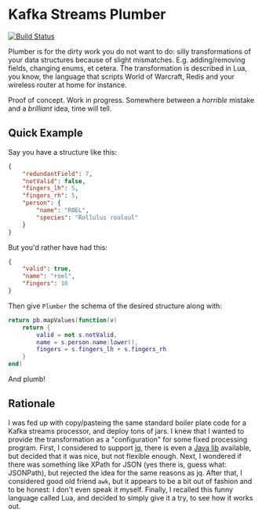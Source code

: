 Kafka Streams Plumber
=====================

[![Build Status](https://travis-ci.org/rollulus/kafka-streams-plumber.svg?branch=master)](https://travis-ci.org/rollulus/kafka-streams-plumber)

Plumber is for the dirty work you do not want to do: silly transformations of your data structures because of slight mismatches. E.g. adding/removing fields, changing enums, et cetera.
The transformation is described in Lua, you know, the language that scripts World of Warcraft, Redis and your wireless router at home for instance.

Proof of concept. Work in progress. Somewhere between a _horrible_ mistake and a _brilliant_ idea, time will tell.

Quick Example
-------------

Say you have a structure like this:

```json
{
    "redundantField": 7,
    "notValid": false,
    "fingers_lh": 5,
    "fingers_rh": 5,
    "person": {
        "name": "ROEL",
        "species": "Rollulus rouloul"
    }
}
```

But you'd rather have had this:

```json
{
    "valid": true,
    "name": "roel",
    "fingers": 10
}
```

Then give `Plumber` the schema of the desired structure along with:

```lua
return pb.mapValues(function(v)
    return {
        valid = not s.notValid,
        name = s.person.name:lower(),
        fingers = s.fingers_lh + s.fingers_rh
    }
end)
```

And plumb!

Rationale
---------

I was fed up with copy/pasteing the same standard boiler plate code for a Kafka streams processor, and deploy tons of jars.
I knew that I wanted to provide the transformation as a "configuration" for some fixed processing program.
First, I considered to support [jq](https://stedolan.github.io/jq/), there is even a [Java lib](https://github.com/eiiches/jackson-jq) available,
but decided that it was nice, but not flexible enough.
Next, I wondered if there was something like XPath for JSON (yes there is, guess what: JSONPath), but rejected the idea for the same reasons as jq.
After that, I considered good old friend `awk`, but it appears to be a bit out of fashion and to be honest: I don't even speak it myself.
Finally, I recalled this funny language called Lua, and decided to simply give it a try, to see how it works out.


